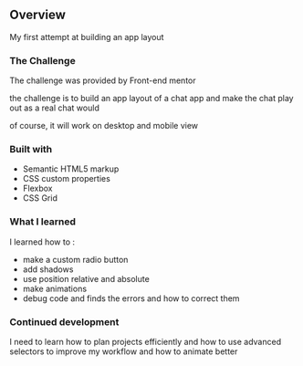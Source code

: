 ## **Overview**

My first attempt at building an app layout

### **The Challenge**

The challenge was provided by Front-end mentor

the challenge is to build an app layout of a chat app and make the chat play out as a real chat would

of course, it will work on desktop and mobile view

### **Built with**

- Semantic HTML5 markup
- CSS custom properties
- Flexbox
- CSS Grid

### **What I learned**

I learned how to :

- make a custom radio button
-  add shadows
-  use position relative and absolute
-  make animations
-  debug code and finds the errors and how to correct them

### **Continued development**

I need to learn how to plan projects efficiently and how to use advanced selectors to improve my workflow and how to animate better
